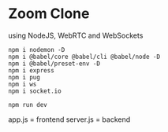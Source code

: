 # Zoom Clone

using NodeJS, WebRTC and WebSockets

```
npm i nodemon -D
npm i @babel/core @babel/cli @babel/node -D
npm i @babel/preset-env -D
npm i express
npm i pug
npm i ws
npm i socket.io
```

```
npm run dev
```

app.js = frontend
server.js = backend
